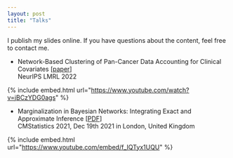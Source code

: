 ```yaml
---
layout: post
title: "Talks"
---
```


I publish my slides online. If you have questions about the content, feel free to contact me.

- Network-Based Clustering of Pan-Cancer Data Accounting for Clinical Covariates [[paper](https://openreview.net/pdf?id=mnvPgQTt2Xs)]  
  NeurIPS LMRL 2022  
  
{% include embed.html url="https://www.youtube.com/watch?v=jBCzYDG0ags" %}  


- Marginalization in Bayesian Networks: Integrating Exact and Approximate Inference [[PDF](https://fritzbayer.github.io/presentation_04_CMS2021.pdf)]  
  CMStatistics 2021, Dec 19th 2021 in London, United Kingdom  
  
{% include embed.html url="https://www.youtube.com/embed/f_IQTyx1UQU" %}  
